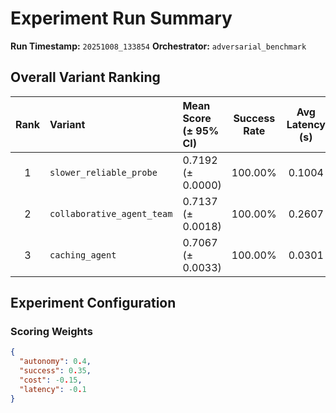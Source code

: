 # Experiment Run Summary
**Run Timestamp:** `20251008_133854`
**Orchestrator:** `adversarial_benchmark`

## Overall Variant Ranking
| Rank | Variant | Mean Score (± 95% CI) | Success Rate | Avg Latency (s) | Total Cost | Trials |
|:----:|:--------|:----------------------|:--------------:|:----------------:|:------------:|:------:|
| 1 | `slower_reliable_probe` | 0.7192 (± 0.0000) | 100.00% | 0.1004 | 0.0750 | 15 |
| 2 | `collaborative_agent_team` | 0.7137 (± 0.0018) | 100.00% | 0.2607 | 0.2250 | 15 |
| 3 | `caching_agent` | 0.7067 (± 0.0033) | 100.00% | 0.0301 | 0.0252 | 15 |

## Experiment Configuration
### Scoring Weights
```json
{
  "autonomy": 0.4,
  "success": 0.35,
  "cost": -0.15,
  "latency": -0.1
}
```